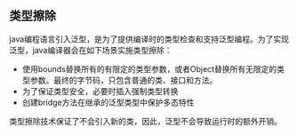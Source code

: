 ## 类型擦除

java编程语言引入泛型，是为了提供编译时的类型检查和支持泛型编程。为了实现泛型，java编译器会在如下场景实施类型擦除：

* 使用bounds替换所有的有限定的类型参数，或者Object替换所有无限定的类型参数。最终的字节码，只包含普通的类、接口和方法。
* 为了保证类型安全，必要时插入强制类型转换
* 创建bridge方法在继承的泛型类型中保护多态特性


类型擦除技术保证了不会引入新的类，因此，泛型不会导致运行时的额外开销。